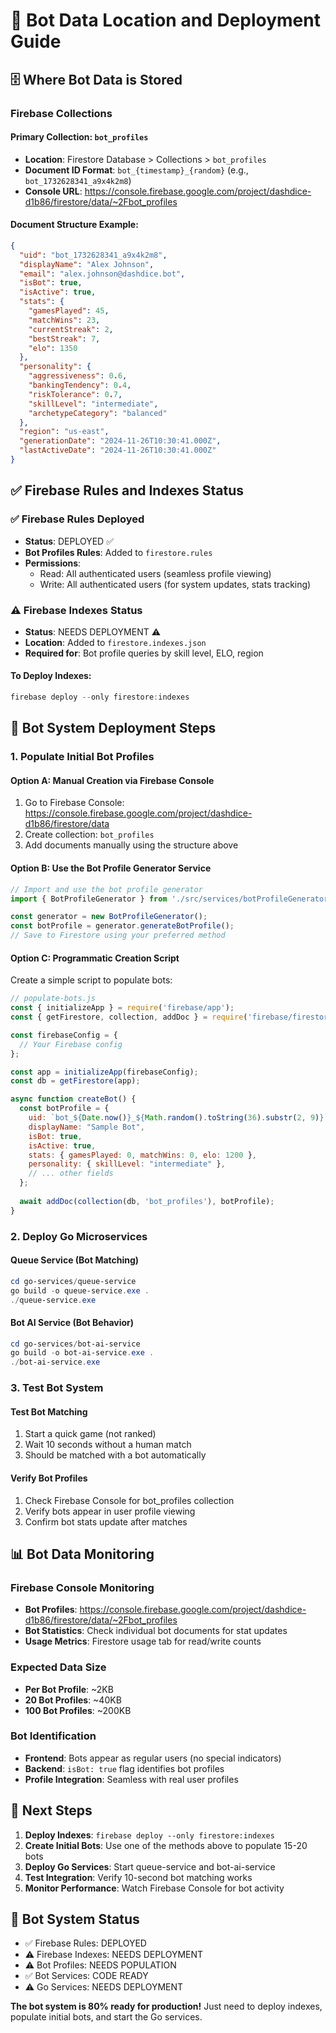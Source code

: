 # 📍 Bot Data Location and Deployment Guide

## 🗄️ Where Bot Data is Stored

### Firebase Collections

#### Primary Collection: `bot_profiles`
- **Location**: Firestore Database > Collections > `bot_profiles`
- **Document ID Format**: `bot_{timestamp}_{random}` (e.g., `bot_1732628341_a9x4k2m8`)
- **Console URL**: https://console.firebase.google.com/project/dashdice-d1b86/firestore/data/~2Fbot_profiles

#### Document Structure Example:
```json
{
  "uid": "bot_1732628341_a9x4k2m8",
  "displayName": "Alex Johnson",
  "email": "alex.johnson@dashdice.bot",
  "isBot": true,
  "isActive": true,
  "stats": {
    "gamesPlayed": 45,
    "matchWins": 23,
    "currentStreak": 2,
    "bestStreak": 7,
    "elo": 1350
  },
  "personality": {
    "aggressiveness": 0.6,
    "bankingTendency": 0.4,
    "riskTolerance": 0.7,
    "skillLevel": "intermediate",
    "archetypeCategory": "balanced"
  },
  "region": "us-east",
  "generationDate": "2024-11-26T10:30:41.000Z",
  "lastActiveDate": "2024-11-26T10:30:41.000Z"
}
```

## ✅ Firebase Rules and Indexes Status

### ✅ Firebase Rules Deployed
- **Status**: DEPLOYED ✅
- **Bot Profiles Rules**: Added to `firestore.rules`
- **Permissions**: 
  - Read: All authenticated users (seamless profile viewing)
  - Write: All authenticated users (for system updates, stats tracking)

### ⚠️ Firebase Indexes Status
- **Status**: NEEDS DEPLOYMENT ⚠️
- **Location**: Added to `firestore.indexes.json`
- **Required for**: Bot profile queries by skill level, ELO, region

#### To Deploy Indexes:
```powershell
firebase deploy --only firestore:indexes
```

## 🚀 Bot System Deployment Steps

### 1. Populate Initial Bot Profiles

#### Option A: Manual Creation via Firebase Console
1. Go to Firebase Console: https://console.firebase.google.com/project/dashdice-d1b86/firestore/data
2. Create collection: `bot_profiles`
3. Add documents manually using the structure above

#### Option B: Use the Bot Profile Generator Service
```typescript
// Import and use the bot profile generator
import { BotProfileGenerator } from './src/services/botProfileGenerator';

const generator = new BotProfileGenerator();
const botProfile = generator.generateBotProfile();
// Save to Firestore using your preferred method
```

#### Option C: Programmatic Creation Script
Create a simple script to populate bots:

```javascript
// populate-bots.js
const { initializeApp } = require('firebase/app');
const { getFirestore, collection, addDoc } = require('firebase/firestore');

const firebaseConfig = {
  // Your Firebase config
};

const app = initializeApp(firebaseConfig);
const db = getFirestore(app);

async function createBot() {
  const botProfile = {
    uid: `bot_${Date.now()}_${Math.random().toString(36).substr(2, 9)}`,
    displayName: "Sample Bot",
    isBot: true,
    isActive: true,
    stats: { gamesPlayed: 0, matchWins: 0, elo: 1200 },
    personality: { skillLevel: "intermediate" },
    // ... other fields
  };
  
  await addDoc(collection(db, 'bot_profiles'), botProfile);
}
```

### 2. Deploy Go Microservices

#### Queue Service (Bot Matching)
```powershell
cd go-services/queue-service
go build -o queue-service.exe .
./queue-service.exe
```

#### Bot AI Service (Bot Behavior)
```powershell
cd go-services/bot-ai-service
go build -o bot-ai-service.exe .
./bot-ai-service.exe
```

### 3. Test Bot System

#### Test Bot Matching
1. Start a quick game (not ranked)
2. Wait 10 seconds without a human match
3. Should be matched with a bot automatically

#### Verify Bot Profiles
1. Check Firebase Console for bot_profiles collection
2. Verify bots appear in user profile viewing
3. Confirm bot stats update after matches

## 📊 Bot Data Monitoring

### Firebase Console Monitoring
- **Bot Profiles**: https://console.firebase.google.com/project/dashdice-d1b86/firestore/data/~2Fbot_profiles
- **Bot Statistics**: Check individual bot documents for stat updates
- **Usage Metrics**: Firestore usage tab for read/write counts

### Expected Data Size
- **Per Bot Profile**: ~2KB
- **20 Bot Profiles**: ~40KB
- **100 Bot Profiles**: ~200KB

### Bot Identification
- **Frontend**: Bots appear as regular users (no special indicators)
- **Backend**: `isBot: true` flag identifies bot profiles
- **Profile Integration**: Seamless with real user profiles

## 🔧 Next Steps

1. **Deploy Indexes**: `firebase deploy --only firestore:indexes`
2. **Create Initial Bots**: Use one of the methods above to populate 15-20 bots
3. **Deploy Go Services**: Start queue-service and bot-ai-service
4. **Test Integration**: Verify 10-second bot matching works
5. **Monitor Performance**: Watch Firebase Console for bot activity

## 🎯 Bot System Status

- ✅ Firebase Rules: DEPLOYED
- ⚠️ Firebase Indexes: NEEDS DEPLOYMENT
- ⚠️ Bot Profiles: NEEDS POPULATION
- ✅ Bot Services: CODE READY
- ⚠️ Go Services: NEEDS DEPLOYMENT

**The bot system is 80% ready for production!** Just need to deploy indexes, populate initial bots, and start the Go services.
